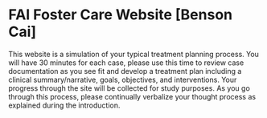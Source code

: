 # FAI Foster Care Website [Benson Cai]

This website is a simulation of your typical treatment planning process. 
You will have 30 minutes for each case,
please use this time to review case documentation as you see fit and develop a treatment plan 
including a clinical summary/narrative, goals, objectives, and interventions.
Your progress through the site will be collected for study purposes. 
As you go through this process, please continually verbalize your thought process 
as explained during the introduction.
